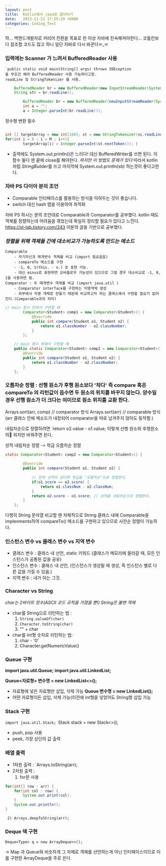 ```yaml
---
layout: post
title:  Kotlin에서 java로 갈아타기
date:   2023-11-21 17:25:29 +0900
categories: Coding_Test
---   
```

하... 백엔드개발자로 커리어 전환을 목표로 한 이상 자바에 친숙해져야한다...
코틀린보다 참조할 코드도 많고 하니 일단 자바로 다시 바꾼다ㅠ_ㅠ

### 입력에는 Scanner 가 느려서 BufferedReader 사용
	`public static void main(String[] args) throws IOEception
	을 무조건 해야 BufferedReader 사용 가능하다고함.
	readLine 및 StringTokenizer 를 사용.
```java
	BufferedReader br = new BufferedReader(new InputStreamReader(System.in)); 
	String str = br.readLine();
```
```java
		BufferedReader br = new BufferedReader(newInputStreamReader(System.in));
        int a = "";
        a = Integer.parseInt(br.readLine());
```
정수형 변환 필수
```java

int [] targetArray = new int[100]; st = new StringTokenizer(sc.readLine()," ");
for(int i = 0 ; i < M ; i++){ 
		targetArray[i] = Integer.parseInt(st.nextToken()); }
```

- 출력에도 System.out.println()은 느리다!
	대신 BufferedWriter를 쓰면 된다.
	이 함수 둘다 맨 끝에 close를 해야한다.
	*하지만 이 방법도 문제가 있다*
	따라서 kotlin처럼 *StringBuilder*를 쓰고
	마지막에 System.out.println(sb) 하는것이 좋다고한다.

### 자바 PS 다이아 분의 조언
- Comparable 인터페이스를 활용하는 방식을 익혀두는 것이 좋습니다.  
- switch 대신 hash 맵을 이용하여 최적화

자바 PS 하시는 분의 조언대로 Comparable과 Comparator를 공부했다. kotlin 때도 객체를 정렬하는데 어려움을 겪었는데 확실히 정리할 필요가 있다고 느낀다.
https://st-lab.tistory.com/243
이분의 글을 기반으로 공부했다.
### *정렬을 위해 객체들 간에 대소비교가 가능하도록 만드는 메소드*
	Comparable 
		- 자기자신과 매개변수 객체를 비교 (import 필요없음)
		- compareTo 메소드를 구현
		- -1, 0, 1(this. - o.) 로 표현 가능.
		- 대신 minus로 표현하면 오버플로우 가능성이 있으므로 그럴 경우 대소비교로 -1, 0, 1을 사용하면 됨.
	Comparator : 두 매개변수 객체를 비교 (import java.util )
		- Comparator interface를 구현하는 익명객체 생성 
		- 외부에서 익명 객체로 만들기 때문에 비교하고자 하는 클래스에서 구현할 필요가 없어진다.(Comparable과의 차이)
```java
// main 함수 안에서 구현할 때
		Comparator<Student> comp1 = new Comparator<Student>() {
			@Override
			public int compare(Student o1, Student o2) {
				return o1.classNumber - o2.classNumber;
			}
		};
```
```java
	// main 함수 밖에서 구현할 때
	public static Comparator<Student> comp2 = new Comparator<Student>() {
		@Override
		public int compare(Student o1, Student o2) {
			return o1.classNumber - o2.classNumber;
		}
	};
```

### 오름차순 정렬 : 선행 원소가 후행 원소보다 '작다' 즉 compare 혹은 compareTo 의 리턴값이 음수면 두 원소의 위치를 바꾸지 않는다. 양수일 경우 선행 원소가 더 크다는 의미므로 원소 위치를 교환 한다.

Arrays.sort(arr, comp) // comparator 방식
Arrays.sort(arr) // comparable 방식 (arr 클래스 안에 메소드가 내장되어 comparator을 따로 넘겨주지 않아도 동작함.)

내림차순으로 정렬하려면 `return o2.value - o1.value;
이렇게 선행 원소와 후행원소의 위치만 바꿔주면 된다.

성적 내림차순 정렬 -> 학급 오름차순 정렬
```java
static Comparator<Student> comp2 = new Comparator<Student>() {
		
		@Override
		public int compare(Student o1, Student o2) {
			
			// 만약 성적이 같다면 학급을 "오름차순"으로 정렬한다.
			if(o1.score == o2.score) {
				return o1.classNum - o2.classNum;
			}
			return o2.score - o1.score;	// 성적을 내림차순으로 정렬한다.
		}
	};
```
다행히 String 문자열 비교할 땐 자체적으로 String 클래스 내에 Comparable을 implenments하여 compareTo() 메소드를 구현하고 있으므로 사전순 정렬이 가능하다.

### 인스턴스 변수 vs 클래스 변수 vs 지역 변수
 - 클래스 변수 : 클래스 내 선언, static 키워드 (클래스가 메모리에 올라갈 때, 모든 인스턴스가 공통된 값을 공유)
 - 인스턴스 변수 : 클래스 내 선언, (인스턴스가 생성될 때 생성, 즉 인스턴스 별로 다른 값을 가질 수 있음.)
 - 지역 변수 : 내가 아는 그것.

### Character vs String
*char는 2바이트 정수(ASCII 코드 규칙을 가졌을 뿐!)*
*String은 불변 객체*

- char를 String으로 리턴하는 법 : 
	1) `String.valueOf(char)`
	2) `Character.toString(char)`
	3) "" + char
- char를 Int형 숫자로 리턴하는 법:
	1) char - '0'
	2) Character.getNumericValue()

### Queue 구현
**import java.util.Queue;**
**import java.util.LinkedList;**

**Queue<자료형> 변수명 = new LinkedList<>();**
 - 자료형에 넣은 자료형만 삽입, 삭제 가능
**Queue 변수명 = new LinkedList();**
 - 어떤 자료형이든 삽입, 삭제 가능(이전에 int형을 넣었어도 String형 삽입 가능

### Stack 구현
`import java.util.Stack;
`Stack<type> stack = new Stack<>();
- push, pop 사용
- peek, 가장 상단의 값 출력

### 배열 출력
- 1차원 출력 : `Arrays.toString(arr);
- 2차원 출력 : 
	1) for문 사용
``` java
for(int[] row : arr) {
	for(int col : row) {
		System.out.print(col);
	}
	System.out.println();
}
```

	 2) Arrays.deepToString(arr); 

### Deque 덱 구현
	Deque<Type> q = new ArrayDeque<>();
-> Map 과 Queue와 비슷하게 그 자체로 객체를 선언하는게 아닌 인터페이스이므로 이를 구현한 ArrayDeque을 주로 쓴다.
